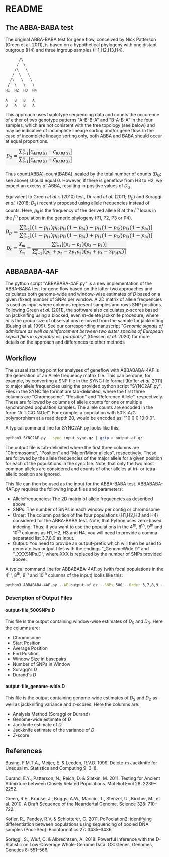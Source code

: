 # README

## The ABBA-BABA test

The original ABBA-BABA test for gene flow, conceived by Nick Patterson (Green et al. 2011), is based on a hypothetical phylogeny with one distant outgroup (H4) and three ingroup samples (H1,H2,H3,H4).

          /\
         /  \
        /\   \
       /  \   \
      /\   \   \
     /  \   \   \
    H1  H2  H3  H4

    A   B   B   A
    B   A   B   A

This approach uses haplotype sequencing data and counts the occurence of either of two genotype patterns "A-B-B-A" and "B-A-B-A" in the four samples, which are not conistent with the tree topology (see below) and may be indicative of incomplete lineage sorting and/or gene flow. In the case of incomplete lineage sorting only, both ABBA and BABA should occur at equal proportions.

<img src=/images/DG.png height="55" />

Thus count(ABBA)-count(BABA), scaled by the total number of counts (*D*<sub>G</sub>; see above) should equal 0. However, if there is geneflow from H3 to H2, we expect an excess of ABBA, resulting in positive values of *D*<sub>G</sub>.

Equivalent to Green *et al.*’s (2010) test, Durand *et al.* (2011; *D*<sub>D</sub>) and Soraggi *et al.* (2018; *D*<sub>S</sub>) recently proposed using allele frequencies instead of counts. Here, *p*<sub>ij</sub> is the frequency of the derived allele B at the *i*<sup>th</sup> locus in the *j*<sup>th</sup> population in the generic phylogeny (P1, P2, P3 or P4).

<img src=/images/DD.png height="50" />

<img src=/images/DS.png height="50" />

## ABBABABA-4AF

The python script "ABBABABA-4AF.py" is a new implementation of the ABBA-BABA test for gene flow based on the latter two approaches and calculates both genome-wide and window-wise estimates of *D* based on a given (fixed) number of SNPs per window. A 2D matrix of allele frequencies is used as input where columns represent samples and rows SNP positions. Following Green *et al.* (2011), the software also calculates *z*-scores based on jackknifing using a blocked, even *m*-delete jackknife procedure, where *m* is the group size of observations removed from the sample for jackknifing (Busing et al. 1999). See our corresponding manuscript "*Genomic signals of admixture as well as reinforcement between two sister species of European sepsid flies in sympatry vs. parapatry*" (Giessen *et al.* 2020) for more details on the approach and differences to other methods

## Workflow

The ususal starting point for analyses of geneflow with ABBABABA-4AF is the generation of an Allele frequency matrix file. This can be done, for example, by converting a SNP file in the SYNC file format (Kofler *et al.* 2011) to major allele frequencies using the provided python script "SYNC2AF.py". Files in the SYNC file format are tab-delimited, where the first three columns are "Chromosome", "Position" and "Reference Allele", respectively. These are followed by columns of allele counts for one or multiple synchronized population samples. The allele counts are encoded in the form: "A:T:C:G:N:Del". For example, a population with 50% A/G polymorphism at a read depth 20, would be encoded as: "10:0:0:10:0:0".

A typical command line for SYNC2AF.py looks like this:

```bash
python3 SYNC2AF.py --sync input.sync.gz | gzip > output.af.gz
```

The output file is tab-delimited where the first three columns are "Chromosome", "Position" and "Major/Minor alleles", respectively. These are followed by the allele frequencies of the major allele for a given position for each of the populations in the sync file. Note, that only the two most common alleles are considered and counts of other alleles at tri- or tetra-allelic position are ignored.

This file can then be used as the input for the ABBA-BABA test. ABBABABA-4AF.py requires the following input files and parameters:
* AlleleFrequencies: The 2D matrix of allele frequencies as described above
* SNPs: The number of SNPs in each window per contig or chromosome
* Order: The column position of the four populations (H1,H2,H3 and H4) considered for the ABBA-BABA test. Note, that Python uses zero-based indexing. Thus, if you want to use the populations in the 4<sup>th</sup>, 8<sup>th</sup>, 9<sup>th</sup> and 10<sup>th</sup> columns as H1, H2, H3 and H4, you will need to provide a comma-separated list 3,7,8,9 as input.
* Output: You need to provide an output-prefix which will then be used to generate two output files with the endings "\_GenomeWide.D" and "\_XXXSNPs.D", where XXX is replaced by the number of SNPs provided above.

A typical command line for ABBABABA-4AF.py (with focal populations in the 4<sup>th</sup>, 8<sup>th</sup>, 9<sup>th</sup> and 10<sup>th</sup> columns of the input) looks like this:

```bash
python3 ABBABABA-4AF.py --AF output.af.gz --SNPs 500 --Order 3,7,8,9 --Output output-file
```
### Description of Output Files

#### output-file_500SNPs.D
This file is the output containing window-wise estimates of *D*<sub>S</sub> and *D*<sub>D</sub>. Here the columns are:
+ Chromosome
+ Start Position
+ Average Position
+ End Position
+ Window Size in basepairs
+ Number of SNPs in Window
+ Soraggi's *D*
+ Durand's *D*

#### output-file_genome-wide.D
This file is the output containing genome-wide estimates of *D*<sub>S</sub> and *D*<sub>D</sub> as well as jackknifing variance and *z*-scores. Here the columns are:
+ Analysis Method (Soraggi or Durand)
+ Genome-wide estimate of *D*
+ Jackknife estimate of *D*
+ Jackknife estimate of the variance of *D*
+ *Z*-score

## References

Busing, F.M.T.A., Meijer, E. & Leeden, R.V.D. 1999. Delete-m Jackknife for Unequal m. Statistics and Computing 9: 3–8.

Durand, E.Y., Patterson, N., Reich, D. & Slatkin, M. 2011. Testing for Ancient Admixture between Closely Related Populations. Mol Biol Evol 28: 2239–2252.

Green, R.E., Krause, J., Briggs, A.W., Maricic, T., Stenzel, U., Kircher, M., et al. 2010. A Draft Sequence of the Neandertal Genome. Science 328: 710–722.

Kofler, R., Pandey, R.V. & Schlotterer, C. 2011. PoPoolation2: identifying differentiation between populations using sequencing of pooled DNA samples (Pool-Seq). Bioinformatics 27: 3435–3436.

Soraggi, S., Wiuf, C. & Albrechtsen, A. 2018. Powerful Inference with the D-Statistic on Low-Coverage Whole-Genome Data. G3: Genes, Genomes, Genetics 8: 551–566.
